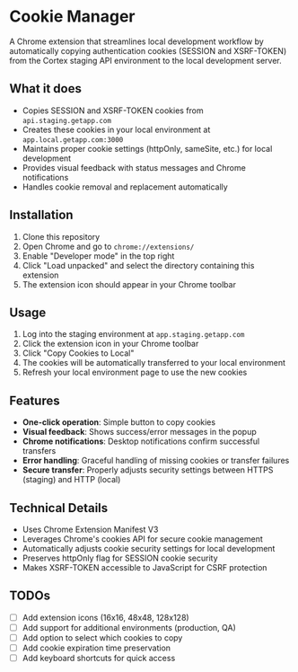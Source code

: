 # Cookie Manager

A Chrome extension that streamlines local development workflow by automatically copying authentication cookies (SESSION and XSRF-TOKEN) from the Cortex staging API environment to the local development server.

## What it does

- Copies SESSION and XSRF-TOKEN cookies from `api.staging.getapp.com`
- Creates these cookies in your local environment at `app.local.getapp.com:3000`
- Maintains proper cookie settings (httpOnly, sameSite, etc.) for local development
- Provides visual feedback with status messages and Chrome notifications
- Handles cookie removal and replacement automatically

## Installation

1. Clone this repository
2. Open Chrome and go to `chrome://extensions/`
3. Enable "Developer mode" in the top right
4. Click "Load unpacked" and select the directory containing this extension
5. The extension icon should appear in your Chrome toolbar

## Usage

1. Log into the staging environment at `app.staging.getapp.com`
2. Click the extension icon in your Chrome toolbar
3. Click "Copy Cookies to Local"
4. The cookies will be automatically transferred to your local environment
5. Refresh your local environment page to use the new cookies

## Features

- **One-click operation**: Simple button to copy cookies
- **Visual feedback**: Shows success/error messages in the popup
- **Chrome notifications**: Desktop notifications confirm successful transfers
- **Error handling**: Graceful handling of missing cookies or transfer failures
- **Secure transfer**: Properly adjusts security settings between HTTPS (staging) and HTTP (local)

## Technical Details

- Uses Chrome Extension Manifest V3
- Leverages Chrome's cookies API for secure cookie management
- Automatically adjusts cookie security settings for local development
- Preserves httpOnly flag for SESSION cookie security
- Makes XSRF-TOKEN accessible to JavaScript for CSRF protection

## TODOs

- [ ] Add extension icons (16x16, 48x48, 128x128)
- [ ] Add support for additional environments (production, QA)
- [ ] Add option to select which cookies to copy
- [ ] Add cookie expiration time preservation
- [ ] Add keyboard shortcuts for quick access
